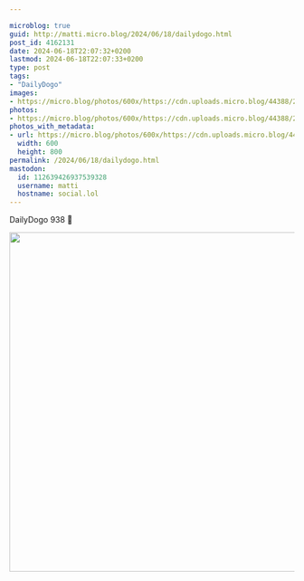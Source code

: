 ```yaml
---

microblog: true
guid: http://matti.micro.blog/2024/06/18/dailydogo.html
post_id: 4162131
date: 2024-06-18T22:07:32+0200
lastmod: 2024-06-18T22:07:33+0200
type: post
tags:
- "DailyDogo"
images:
- https://micro.blog/photos/600x/https://cdn.uploads.micro.blog/44388/2024/9cc6628e4428489a8a036435ebb75582.jpg
photos:
- https://micro.blog/photos/600x/https://cdn.uploads.micro.blog/44388/2024/9cc6628e4428489a8a036435ebb75582.jpg
photos_with_metadata:
- url: https://micro.blog/photos/600x/https://cdn.uploads.micro.blog/44388/2024/9cc6628e4428489a8a036435ebb75582.jpg
  width: 600
  height: 800
permalink: /2024/06/18/dailydogo.html
mastodon:
  id: 112639426937539328
  username: matti
  hostname: social.lol
---
```

DailyDogo 938 🐶

<img src="/media/uploads/2024/9cc6628e4428489a8a036435ebb75582.jpg" width="600" alt="" />
